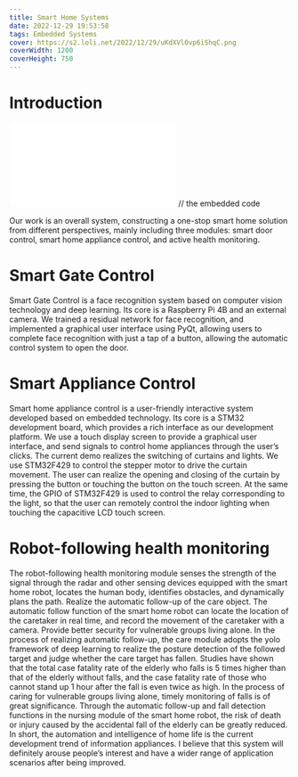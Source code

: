 ```yaml
---
title: Smart Home Systems
date: 2022-12-29 19:53:58
tags: Embedded Systems
cover: https://s2.loli.net/2022/12/29/uKdXVlOvp6iShqC.png
coverWidth: 1200
coverHeight: 750
---
```



# Introduction

<div class="mdui-video-container">
    <iframe src="//player.bilibili.com/player.html?aid=684730157&bvid=BV1BU4y197dp&cid=738874866&page=1" scrolling="no" border="0" frameborder="no" framespacing="0" allowfullscreen="true"> </iframe> // the embedded code
</div>

Our work is an overall system, constructing a one-stop smart home solution from different perspectives, mainly including three modules: smart door control, smart home appliance control, and active health monitoring.

# Smart Gate Control
Smart Gate Control is a face recognition system based on computer vision technology and deep learning. Its core is a Raspberry Pi 4B and an external camera. We trained a residual network for face recognition, and implemented a graphical user interface using PyQt, allowing users to complete face recognition with just a tap of a button, allowing the automatic control system to open the door.

# Smart Appliance Control
Smart home appliance control is a user-friendly interactive system developed based on embedded technology. Its core is a STM32 development board, which provides a rich interface as our development platform. We use a touch display screen to provide a graphical user interface, and send signals to control home appliances through the user’s clicks. The current demo realizes the switching of curtains and lights. We use STM32F429 to control the stepper motor to drive the curtain movement. The user can realize the opening and closing of the curtain by pressing the button or touching the button on the touch screen. At the same time, the GPIO of STM32F429 is used to control the relay corresponding to the light, so that the user can remotely control the indoor lighting when touching the capacitive LCD touch screen.

# Robot-following health monitoring
The robot-following health monitoring module senses the strength of the signal through the radar and other sensing devices equipped with the smart home robot, locates the human body, identifies obstacles, and dynamically plans the path. Realize the automatic follow-up of the care object. The automatic follow function of the smart home robot can locate the location of the caretaker in real time, and record the movement of the caretaker with a camera. Provide better security for vulnerable groups living alone. In the process of realizing automatic follow-up, the care module adopts the yolo framework of deep learning to realize the posture detection of the followed target and judge whether the care target has fallen. Studies have shown that the total case fatality rate of the elderly who falls is 5 times higher than that of the elderly without falls, and the case fatality rate of those who cannot stand up 1 hour after the fall is even twice as high. In the process of caring for vulnerable groups living alone, timely monitoring of falls is of great significance. Through the automatic follow-up and fall detection functions in the nursing module of the smart home robot, the risk of death or injury caused by the accidental fall of the elderly can be greatly reduced. In short, the automation and intelligence of home life is the current development trend of information appliances. I believe that this system will definitely arouse people’s interest and have a wider range of application scenarios after being improved.




